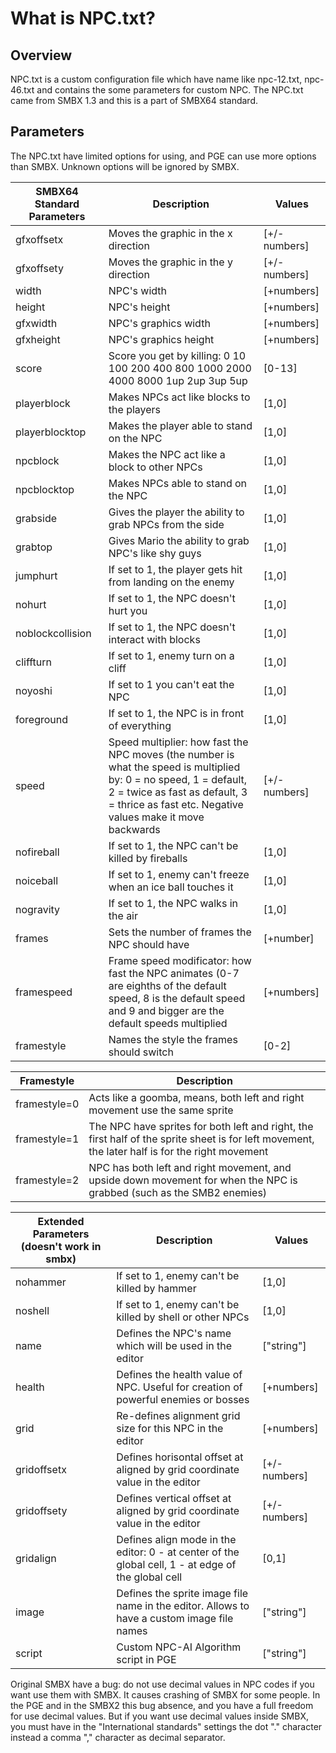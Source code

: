 # What is NPC.txt?
## Overview
NPC.txt is a custom configuration file which have name like npc-12.txt, npc-46.txt and contains the some parameters for custom NPC. The NPC.txt came from SMBX 1.3 and this is a part of SMBX64 standard.
## Parameters
The NPC.txt have limited options for using, and PGE can use more options than SMBX. Unknown options will be ignored by SMBX.

| SMBX64 Standard Parameters | Description | Values |
|---------|-------------|--------|
| gfxoffsetx | Moves the graphic in the x direction | [+/- numbers] |
| gfxoffsety | Moves the graphic in the y direction | [+/- numbers] |
| width | NPC's width | [+numbers] | 
| height | NPC's height | [+numbers] |
| gfxwidth | NPC's graphics width | [+numbers] | 
| gfxheight | NPC's graphics height | [+numbers] |
| score | Score you get by killing: 0 10 100 200 400 800 1000 2000 4000 8000 1up 2up 3up 5up | [0-13] |
| playerblock | Makes NPCs act like blocks to the players | [1,0] |
| playerblocktop | Makes the player able to stand on the NPC | [1,0] |
| npcblock | Makes the NPC act like a block to other NPCs | [1,0] |
| npcblocktop | Makes NPCs able to stand on the NPC | [1,0] |
| grabside | Gives the player the ability to grab NPCs from the side | [1,0] |
| grabtop | Gives Mario the ability to grab NPC's like shy guys | [1,0] |
| jumphurt | If set to 1, the player gets hit from landing on the enemy | [1,0] |
| nohurt | If set to 1, the NPC doesn't hurt you |[1,0] |
| noblockcollision | If set to 1, the NPC doesn't interact with blocks | [1,0] |
| cliffturn | If set to 1, enemy turn on a cliff | [1,0] |
| noyoshi | If set to 1 you can't eat the NPC | [1,0] |
| foreground | If set to 1, the NPC is in front of everything | [1,0] |
| speed | Speed multiplier: how fast the NPC moves (the number is what the speed is multiplied by: 0 = no speed, 1 = default, 2 = twice as fast as default, 3 = thrice as fast etc. Negative values make it move backwards | [+/-numbers] |
| nofireball | If set to 1, the NPC can't be killed by fireballs | [1,0] |
| noiceball | If set to 1, enemy can't freeze when an ice ball touches it | [1,0] |
| nogravity | If set to 1, the NPC walks in the air | [1,0] |
| frames | Sets the number of frames the NPC should have | [+number] |
| framespeed | Frame speed modificator: how fast the NPC animates (0-7 are eighths of the default speed, 8 is the default speed and 9 and bigger are the default speeds multiplied | [+numbers] |
| framestyle | Names the style the frames should switch | [0-2] |

| Framestyle | Description |
|---------|-------------|
| framestyle=0 |Acts like a goomba, means, both left and right movement use the same sprite |
| framestyle=1 |The NPC have sprites for both left and right, the first half of the sprite sheet is for left movement, the later half is for the right movement |
| framestyle=2 |NPC has both left and right movement, and upside down movement for when the NPC is grabbed (such as the SMB2 enemies) |

| Extended Parameters (doesn't work in smbx) | Description | Values |
|---------|-------------|--------|
| nohammer |If set to 1, enemy can't be killed by hammer |[1,0] |
| noshell |If set to 1, enemy can't be killed by shell or other NPCs |[1,0] |
| name |Defines the NPC's name which will be used in the editor |["string"] |
| health |Defines the health value of NPC. Useful for creation of powerful enemies or bosses |[+numbers] |
| grid |Re-defines alignment grid size for this NPC in the editor |[+numbers] |
| gridoffsetx |Defines horisontal offset at aligned by grid coordinate value in the editor |[+/-numbers] |
| gridoffsety |Defines vertical offset at aligned by grid coordinate value in the editor |[+/-numbers] |
| gridalign |Defines align mode in the editor: 0 - at center of the global cell, 1 - at edge of the global cell |[0,1] |
| image |Defines the sprite image file name in the editor. Allows to have a custom image file names |["string"] |
| script |Custom NPC-AI Algorithm script in PGE |["string"] |

<p class="warning">
Original SMBX have a bug: do not use decimal values in NPC codes if you want use them with SMBX. It causes crashing of SMBX for some people. In the PGE and in the SMBX2 this bug absence, and you have a full freedom for use decimal values. But if you want use decimal values inside SMBX, you must have in the "International 	standards" settings the dot "." character instead a comma "," character as decimal separator.
</p>
